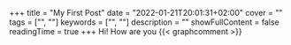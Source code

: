 +++
title = "My First Post"
date = "2022-01-21T20:01:31+02:00"
cover = ""
tags = ["", ""]
keywords = ["", ""]
description = ""
showFullContent = false
readingTime = true
+++
Hi! How are you
{{< graphcomment >}}